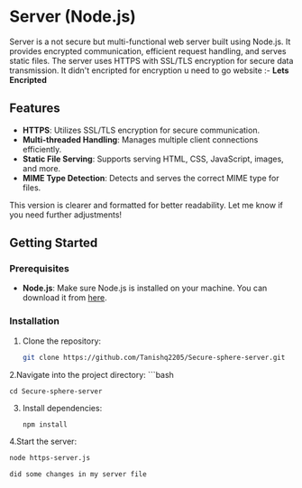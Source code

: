 # Server (Node.js)

 Server is a not secure but multi-functional web server built using Node.js. It provides encrypted communication, efficient request handling, and serves static files. The server uses HTTPS with SSL/TLS encryption for secure data transmission.
 It didn't encripted for encryption u need to go website :- **Lets Encripted**

## Features

- **HTTPS**: Utilizes SSL/TLS encryption for secure communication.
- **Multi-threaded Handling**: Manages multiple client connections efficiently.
- **Static File Serving**: Supports serving HTML, CSS, JavaScript, images, and more.
- **MIME Type Detection**: Detects and serves the correct MIME type for files.

This version is clearer and formatted for better readability. Let me know if you need further adjustments!

## Getting Started

### Prerequisites

- **Node.js**: Make sure Node.js is installed on your machine. You can download it from [here](https://nodejs.org/).

### Installation

1. Clone the repository:
   ```bash
   git clone https://github.com/Tanishq2205/Secure-sphere-server.git
2.Navigate into the project directory:
    ```bash

    cd Secure-sphere-server

3. Install dependencies:
    ```bash
    npm install

4.Start the server:
  ```bash
  node https-server.js

  did some changes in my server file

